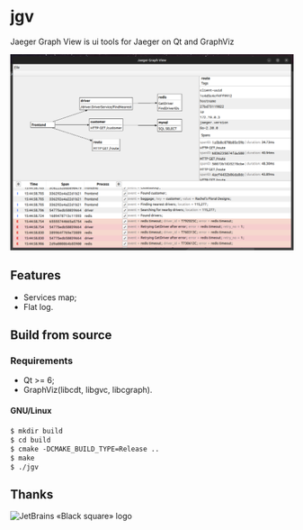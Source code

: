 # jgv
Jaeger Graph View is ui tools for Jaeger on Qt and GraphViz

![cover](docs/images/cover.png)

## Features

* Services map;
* Flat log.

## Build from source

### Requirements

* Qt >= 6;
* GraphViz(libcdt, libgvc, libcgraph).

#### GNU/Linux

    $ mkdir build
    $ cd build
    $ cmake -DCMAKE_BUILD_TYPE=Release ..
    $ make
    $ ./jgv

## Thanks

![JetBrains «Black square» logo](https://resources.jetbrains.com/storage/products/company/brand/logos/jb_square.svg)